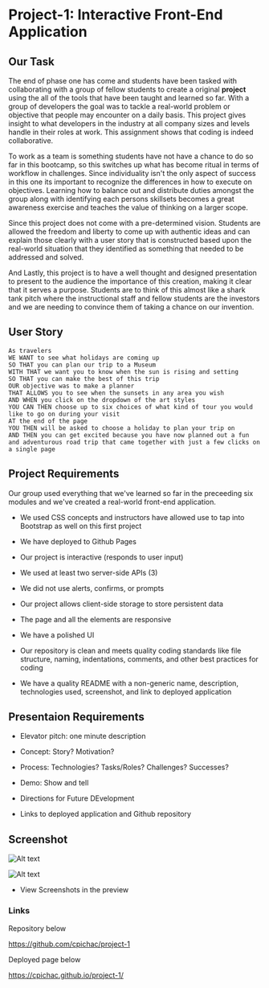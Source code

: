 # Project-1: Interactive Front-End Application

## Our Task

The end of phase one has come and students have been tasked with collaborating with a group of fellow students to create a original **project** using the all of the tools that have been taught and learned so far. With a group of developers the goal was to tackle a real-world problem or objective that people may encounter on a daily basis. This project gives insight to what developers in the industry at all company sizes and levels handle in their roles at work. This assignment shows that coding is indeed collaborative.

To work as a team is something students have not have a chance to do so far in this bootcamp, so this switches up what has become ritual in terms of workflow in challenges. Since individuality isn't the only aspect of success in this one its important to recognize the differences in how to execute on objectives. Learning how to balance out and distribute duties amongst the group along with identifying each persons skillsets becomes a great awareness exercise and teaches the value of thinking on a larger scope.

Since this project does not come with a pre-determined vision. Students are allowed the freedom and liberty to come up with authentic ideas and can explain those clearly with a user story that is constructed based upon the real-world situation that they identified as something that needed to be addressed and solved.

And Lastly, this project is to have a well thought and designed presentation to present to the audience the importance of this creation, making it clear that it serves a purpose. Students are to think of this almost like a shark tank pitch where the instructional staff and fellow students are the investors and we are needing to convince them of taking a chance on our invention.

## User Story

```
As travelers
WE WANT to see what holidays are coming up 
SO THAT you can plan our trip to a Museum
WITH THAT we want you to know when the sun is rising and setting 
SO THAT you can make the best of this trip
OUR objective was to make a planner 
THAT ALLOWS you to see when the sunsets in any area you wish
AND WHEN you click on the dropdown of the art styles 
YOU CAN THEN choose up to six choices of what kind of tour you would like to go on during your visit
AT the end of the page 
YOU THEN will be asked to choose a holiday to plan your trip on
AND THEN you can get excited because you have now planned out a fun and adventurous road trip that came together with just a few clicks on a single page
```

## Project Requirements

Our group used everything that we've learned so far in the preceeding six modules and we've created a real-world front-end application. 

* We used CSS concepts and instructors have allowed use to tap into Bootstrap as well on this first project

* We have deployed to Github Pages

* Our project is interactive (responds to user input)

* We used at least two server-side APIs (3)

* We did not use alerts, confirms, or prompts

* Our project allows client-side storage to store persistent data

* The page and all the elements are responsive

* We have a polished UI

* Our repository is clean and meets quality coding standards like file structure, naming, indentations, comments, and other best practices for coding

* We have a quality README with a non-generic name, description, technologies used, screenshot, and link to deployed application

## Presentaion Requirements

* Elevator pitch: one minute description

* Concept: Story? Motivation?

* Process: Technologies? Tasks/Roles? Challenges? Successes?

* Demo: Show and tell

* Directions for Future DEvelopment

* Links to deployed application and Github repository

## Screenshot

![Alt text](image.png)

![Alt text](image-1.png)

* View Screenshots in the preview

### Links

Repository below

https://github.com/cpichac/project-1

Deployed page below

https://cpichac.github.io/project-1/